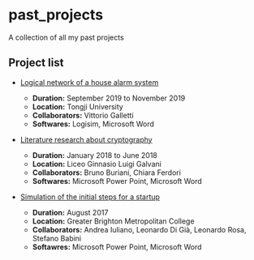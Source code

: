 # past_projects
A collection of all my past projects

## Project list

- [Logical network of a house alarm system](./2019-11_House_alarm_network)
  - **Duration:** September 2019 to November 2019
  - **Location:** Tongji University
  - **Collaborators:** Vittorio Galletti
  - **Softwares:** Logisim, Microsoft Word

- [Literature research about cryptography](./2018-06_Cryptography_literature_review)
  - **Duration:** January 2018 to June 2018
  - **Location:** Liceo Ginnasio Luigi Galvani
  - **Collaborators:** Bruno Buriani, Chiara Ferdori
  - **Softwares:** Microsoft Power Point, Microsoft Word

- [Simulation of the initial steps for a startup](./2017-08_Startup_simulation)
  - **Duration:** August 2017
  - **Location:** Greater Brighton Metropolitan College
  - **Collaborators:** Andrea Iuliano, Leonardo Di Già, Leonardo Rosa, Stefano Babini
  - **Softawres:** Microsoft Power Point, Microsoft Word
